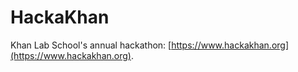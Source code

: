 # HackaKhan

Khan Lab School's annual hackathon: [https://www.hackakhan.org](https://www.hackakhan.org).
